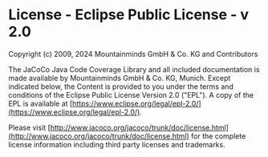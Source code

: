 License - Eclipse Public License - v 2.0
========================================

Copyright (c) 2009, 2024 Mountainminds GmbH & Co. KG and Contributors

The JaCoCo Java Code Coverage Library and all included documentation is made
available by Mountainminds GmbH & Co. KG, Munich. Except indicated below, the
Content is provided to you under the terms and conditions of the Eclipse Public
License Version 2.0 ("EPL"). A copy of the EPL is available at
[https://www.eclipse.org/legal/epl-2.0/](https://www.eclipse.org/legal/epl-2.0/).

Please visit
[http://www.jacoco.org/jacoco/trunk/doc/license.html](http://www.jacoco.org/jacoco/trunk/doc/license.html)
for the complete license information including third party licenses and trademarks.
